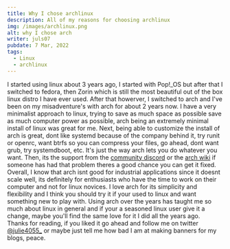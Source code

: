 ```yaml
---
title: Why I chose archlinux
description: All of my reasons for choosing archlinux
img: /images/archlinux.png
alt: why I chose arch
writer: juls07
pubdate: 7 Mar, 2022
tags:
  - Linux
  - archlinux
---
```


I started using linux about 3 years ago, I started with Pop!_OS but after that I switched to fedora, then Zorin which is still the most beautiful out of the box linux distro I have ever used. After that howerver, I switched to arch and I've been on my misadventure's with arch for about 2 years now. I have a very minimalist approach to linux, trying to save as much space as possible save as much computer power as possible, arch being an extremely minimal install of linux was great for me. Next, being able to customize the install of arch is great, dont like systemd because of the company behind it, try runit or openrc, want btrfs so you can compress your files, go ahead, dont want grub, try systemdboot, etc. It's just the way arch lets you do whatever you want. Then, its the support from the [community discord](https://discord.gg/3m6dbPR) or the [arch wiki](https://wiki.archlinux.org/title/Main_page) if someone has had that problem theres a good chance you can get it fixed.
<br class="article"/>
Overall, I know that arch isnt good for industrial applications since it doesnt scale well, its definitely for enthusiasts who have the time to work on their computer and not for linux novices. I love arch for its simplicity and flexibility and I think you should try it if your used to linux and want something new to play with. Using arch over the years has taught me so much about linux in general and if your a seasoned linux user give it a change, maybe you'll find the same love for it I did all the years ago.
<br class="article"/>
Thanks for reading, if you liked it go ahead and follow me on twitter [@julie4055_](https://twitter.com/julie4055_) or maybe just tell me how bad I am at
 making banners for my blogs, peace.
